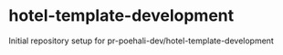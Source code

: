 # hotel-template-development

Initial repository setup for pr-poehali-dev/hotel-template-development